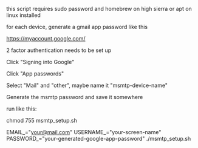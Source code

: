 this script requires sudo password and homebrew on high sierra or apt on linux installed

for each device, generate a gmail app password like this

https://myaccount.google.com/

2 factor authentication needs to be set up

Click "Signing into Google"

Click "App passwords"

Select "Mail" and "other", maybe name it "msmtp-device-name"

Generate the msmtp password and save it somewhere

run like this:

chmod 755 msmtp_setup.sh

EMAIL_="your@mail.com" USERNAME_="your-screen-name" PASSWORD_="your-generated-google-app-password" ./msmtp_setup.sh
